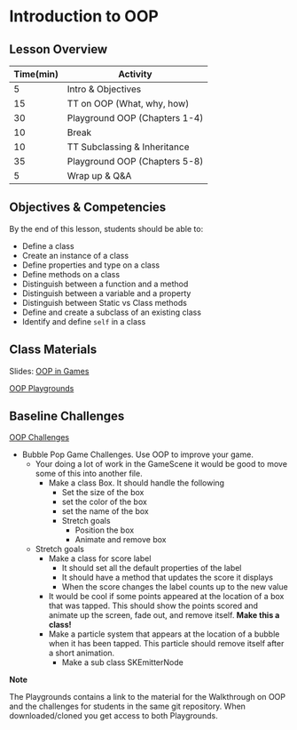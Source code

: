 # Introduction to OOP

## Lesson Overview

| **Time(min)** | **Activity**                  |
| ------------- | ---------------------------   |
| 5             | Intro & Objectives            |
| 15            | TT on OOP (What, why, how)    |
| 30            | Playground OOP (Chapters 1-4) |
| 10            | Break                         |
| 10            | TT Subclassing & Inheritance  |
| 35            | Playground OOP (Chapters 5-8) |
| 5             | Wrap up & Q&A                 |

## Objectives & Competencies
By the end of this lesson, students should be able to:

- Define a class
- Create an instance of a class
- Define properties and type on a class
- Define methods on a class
- Distinguish between a function and a method
- Distinguish between a variable and a property
- Distinguish between Static vs Class methods
- Define and create a subclass of an existing class
- Identify and define `self` in a class

## Class Materials
Slides: [OOP in Games](https://docs.google.com/presentation/d/1RKt5hiE30_opdI9euTtXJJ3oeFtIb4dTJ-a6ETlw0Z8/edit?usp=sharing)

[OOP Playgrounds](https://github.com/Product-College-Labs/object-oriented-programming-in-swift/archive/master.zip)
<!-- https://github.com/Product-College-Labs/object-oriented-programming-in-swift.git -->

## Baseline Challenges

[OOP Challenges](https://github.com/MakeSchool-Tutorials/Intro-Object-Oriented-Programming-Playground/archive/master.zip)
<!-- https://github.com/MakeSchool-Tutorials/Intro-Object-Oriented-Programming-Playground.git -->

- Bubble Pop Game Challenges. Use OOP to improve your game. 
  - Your doing a lot of work in the GameScene it would be good to move some of this into another file.
    - Make a class Box. It should handle the following
      - Set the size of the box
      - set the color of the box
      - set the name of the box
      - Stretch goals 
        - Position the box 
        - Animate and remove box
  - Stretch goals 
    - Make a class for score label
      - It should set all the default properties of the label 
      - It should have a method that updates the score it displays
      - When the score changes the label counts up to the new value
    - It would be cool if some points appeared at the location of a box that was tapped. This should show the points scored and animate up the screen, fade out, and remove itself. **Make this a class!**
    - Make a particle system that appears at the location of a bubble when it has been tapped. This particle 
    should remove itself after a short animation. 
      - Make a sub class SKEmitterNode

**Note**

The Playgrounds contains a link to the material for the Walkthrough on OOP and the challenges for students in the same git repository. When downloaded/cloned you get access to both Playgrounds.
